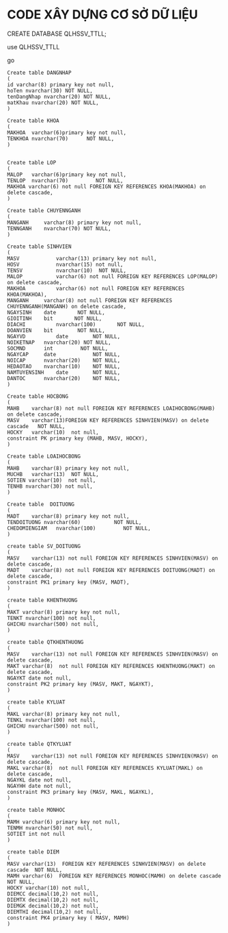 # CODE XÂY DỰNG CƠ SỞ DỮ LIỆU

CREATE DATABASE QLHSSV_TTLL;

use QLHSSV_TTLL

go

	Create table DANGNHAP
	(
	id varchar(8) primary key not null,
	hoTen nvarchar(30) NOT NULL,
	tenDangNhap nvarchar(20) NOT NULL,
	matKhau nvarchar(20) NOT NULL,
	)

	Create table KHOA
	(
	MAKHOA	varchar(6)primary key not null,  
	TENKHOA	nvarchar(70)      NOT NULL,
	)


	Create table LOP
	(
	MALOP	varchar(6)primary key not null,
	TENLOP	nvarchar(70)         NOT NULL,
	MAKHOA varchar(6) not null FOREIGN KEY REFERENCES KHOA(MAKHOA) on delete cascade,
	)

	Create table CHUYENNGANH
	(
	MANGANH     varchar(8) primary key not null,   
	TENNGANH	nvarchar(70) NOT NULL,
	)

	Create table SINHVIEN
	(	
	MASV	    	varchar(13) primary key not null,
	HOSV        	nvarchar(15) not null,           
	TENSV	    	nvarchar(10)  NOT NULL,
	MALOP	    	varchar(6) not null FOREIGN KEY REFERENCES LOP(MALOP) on delete cascade,
	MAKHOA	    	varchar(6) not null FOREIGN KEY REFERENCES KHOA(MAKHOA),
	MANGANH    	varchar(8) not null FOREIGN KEY REFERENCES CHUYENNGANH(MANGANH) on delete cascade,
	NGAYSINH	date       NOT NULL,
	GIOITINH	bit       NOT NULL,
	DIACHI	    	nvarchar(100)       NOT NULL,
	DOANVIEN	bit        NOT NULL,
	NGAYVD	    	date        NOT NULL,
	NOIKETNAP	nvarchar(20) NOT NULL,
	SOCMND	    int         NOT NULL,
	NGAYCAP	    date            NOT NULL,
	NOICAP	    nvarchar(20)    NOT NULL,
	HEDAOTAO	nvarchar(10)    NOT NULL,
	NAMTUYENSINH	date        NOT NULL,
	DANTOC	    nvarchar(20)    NOT NULL,		
	)

	Create table HOCBONG
	(
	MAHB	varchar(8) not null FOREIGN KEY REFERENCES LOAIHOCBONG(MAHB) on delete cascade,      
	MASV	varchar(13)FOREIGN KEY REFERENCES SINHVIEN(MASV) on delete cascade   NOT NULL,
	HOCKY 	varchar(10)  not null,
	constraint PK primary key (MAHB, MASV, HOCKY),
	)

	Create table LOAIHOCBONG
	(
	MAHB	varchar(8) primary key not null,      
	MUCHB	varchar(13)  NOT NULL,
	SOTIEN varchar(10)  not null,
	TENHB nvarchar(30) not null,
	)

	Create table  DOITUONG
	(
	MADT	varchar(8) primary key not null,  
	TENDOITUONG	nvarchar(60)           NOT NULL,
	CHEDOMIENGIAM	nvarchar(100)         NOT NULL,
	)

	create table SV_DOITUONG
	(
	MASV	varchar(13) not null FOREIGN KEY REFERENCES SINHVIEN(MASV) on delete cascade,
	MADT	varchar(8) not null FOREIGN KEY REFERENCES DOITUONG(MADT) on delete cascade,
	constraint PK1 primary key (MASV, MADT),
	)

	create table KHENTHUONG
	(
	MAKT varchar(8) primary key not null,
	TENKT nvarchar(100) not null,
	GHICHU nvarchar(500) not null,
	)

	create table QTKHENTHUONG
	(
	MASV	varchar(13) not null FOREIGN KEY REFERENCES SINHVIEN(MASV) on delete cascade,
	MAKT varchar(8)  not null FOREIGN KEY REFERENCES KHENTHUONG(MAKT) on delete cascade,
	NGAYKT date not null,
	constraint PK2 primary key (MASV, MAKT, NGAYKT),
	)
	
	create table KYLUAT
	(
	MAKL varchar(8) primary key not null,
	TENKL nvarchar(100) not null,
	GHICHU nvarchar(500) not null,
	)

	create table QTKYLUAT
	(
	MASV	varchar(13) not null FOREIGN KEY REFERENCES SINHVIEN(MASV) on delete cascade,
	MAKL varchar(8)  not null FOREIGN KEY REFERENCES KYLUAT(MAKL) on delete cascade,
	NGAYKL date not null,
	NGAYHH date not null,
	constraint PK3 primary key (MASV, MAKL, NGAYKL),
	)

	create table MONHOC
	(
	MAMH varchar(6) primary key not null,
	TENMH nvarchar(50) not null,
	SOTIET int not null
	)
	
	create table DIEM
	(
	MASV varchar(13)  FOREIGN KEY REFERENCES SINHVIEN(MASV) on delete cascade  NOT NULL,
	MAMH varchar(6)  FOREIGN KEY REFERENCES MONHOC(MAMH) on delete cascade NOT NULL,
	HOCKY varchar(10) not null,
	DIEMCC decimal(10,2) not null,
	DIEMTX decimal(10,2) not null,
	DIEMGK decimal(10,2) not null,
	DIEMTHI decimal(10,2) not null,
	constraint PK4 primary key ( MASV, MAMH)
	)
